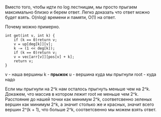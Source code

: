  Вместо того, чтобы идти по log лестницам, мы просто прыгаем максимально близко и берем ответ. Легко доказать что ответ можно будет взять. O(nlog) времени и памяти, O(1) на ответ.
 
 
 
 Почему можно примерно. 
 
```
int get(int v, int k) {
    if (k == 0)return v;
    v = up[deg[k]][v];
    k -= (1 << deg[k]);
    if (k == 0)return v;
    v = vec[arr[v]][pos[v] + k];
    return v;
}
```
 
 v - наша вершины
 k - **прыжок**
 u - вершина куда мы прыгнули
 root - куда надо
 
 Если мы прыгнули на 2^k нам осталось прыгнуть меньше чем на 2^k. Докажем, что массив в котором лежит root не меньше чем 2^k. Расстояние до нашей точки как минимум 2^k, соответсвенно зеленых вершин как минимум 2^k, а значит столько же и красных, значит всего вершин 2^(k + 1), что больше 2^k, соответсвенно мы можем взять ответ.